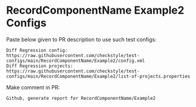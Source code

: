 # RecordComponentName Example2 Configs
Paste below given to PR description to use such test configs:
```
Diff Regression config: https://raw.githubusercontent.com/checkstyle/test-configs/main/RecordComponentName/Example2/config.xml
Diff Regression projects: https://raw.githubusercontent.com/checkstyle/test-configs/main/RecordComponentName/Example2/list-of-projects.properties
```
Make comment in PR:
```
Github, generate report for RecordComponentName/Example2
```
